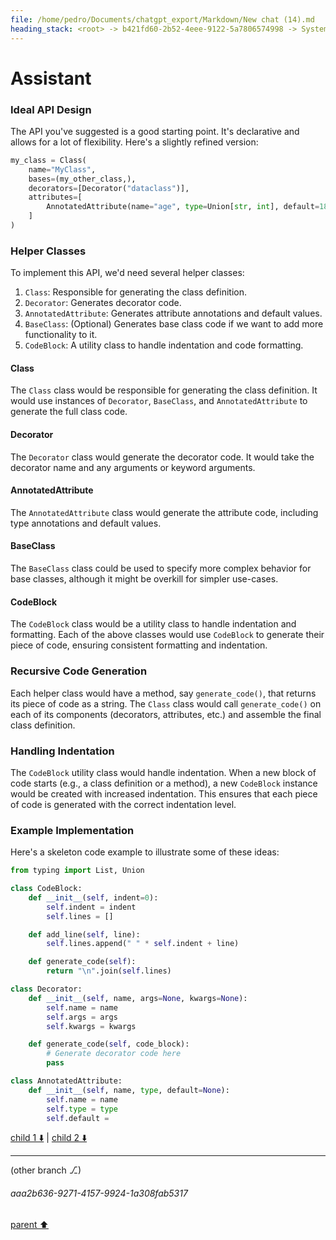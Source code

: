 ```yaml
---
file: /home/pedro/Documents/chatgpt_export/Markdown/New chat (14).md
heading_stack: <root> -> b421fd60-2b52-4eee-9122-5a7806574998 -> System -> 0e0de881-5a7b-4301-9643-ccff084a4ddf -> System -> aaa24362-c889-42c5-afec-aae36a2536d8 -> User -> 5e125b51-4948-41c1-bdf3-93b510bdb1af -> Assistant
---
```

# Assistant

### Ideal API Design

The API you've suggested is a good starting point. It's declarative and allows for a lot of flexibility. Here's a slightly refined version:

```python
my_class = Class(
    name="MyClass",
    bases=(my_other_class,),
    decorators=[Decorator("dataclass")],
    attributes=[
        AnnotatedAttribute(name="age", type=Union[str, int], default=18)
    ]
)
```

### Helper Classes

To implement this API, we'd need several helper classes:

1. `Class`: Responsible for generating the class definition.
2. `Decorator`: Generates decorator code.
3. `AnnotatedAttribute`: Generates attribute annotations and default values.
4. `BaseClass`: (Optional) Generates base class code if we want to add more functionality to it.
5. `CodeBlock`: A utility class to handle indentation and code formatting.

#### Class

The `Class` class would be responsible for generating the class definition. It would use instances of `Decorator`, `BaseClass`, and `AnnotatedAttribute` to generate the full class code.

#### Decorator

The `Decorator` class would generate the decorator code. It would take the decorator name and any arguments or keyword arguments.

#### AnnotatedAttribute

The `AnnotatedAttribute` class would generate the attribute code, including type annotations and default values.

#### BaseClass

The `BaseClass` class could be used to specify more complex behavior for base classes, although it might be overkill for simpler use-cases.

#### CodeBlock

The `CodeBlock` class would be a utility class to handle indentation and formatting. Each of the above classes would use `CodeBlock` to generate their piece of code, ensuring consistent formatting and indentation.

### Recursive Code Generation

Each helper class would have a method, say `generate_code()`, that returns its piece of code as a string. The `Class` class would call `generate_code()` on each of its components (decorators, attributes, etc.) and assemble the final class definition.

### Handling Indentation

The `CodeBlock` utility class would handle indentation. When a new block of code starts (e.g., a class definition or a method), a new `CodeBlock` instance would be created with increased indentation. This ensures that each piece of code is generated with the correct indentation level.

### Example Implementation

Here's a skeleton code example to illustrate some of these ideas:

```python
from typing import List, Union

class CodeBlock:
    def __init__(self, indent=0):
        self.indent = indent
        self.lines = []

    def add_line(self, line):
        self.lines.append(" " * self.indent + line)

    def generate_code(self):
        return "\n".join(self.lines)

class Decorator:
    def __init__(self, name, args=None, kwargs=None):
        self.name = name
        self.args = args
        self.kwargs = kwargs

    def generate_code(self, code_block):
        # Generate decorator code here
        pass

class AnnotatedAttribute:
    def __init__(self, name, type, default=None):
        self.name = name
        self.type = type
        self.default =
```

[child 1 ⬇️](#aaa2b636-9271-4157-9924-1a308fab5317) | [child 2 ⬇️](#aaa2a536-29ee-411d-9f01-afe2796f7425)

---

(other branch ⎇)
###### aaa2b636-9271-4157-9924-1a308fab5317
[parent ⬆️](#5e125b51-4948-41c1-bdf3-93b510bdb1af)
